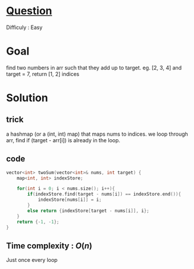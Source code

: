 # [Question](https://leetcode.com/problems/two-sum/)
Difficuly : Easy
# Goal
find two numbers in arr such that they add up to target.
eg. [2, 3, 4] and target = 7, return [1, 2] indices
# Solution
## trick
a hashmap (or a (int, int) map) that maps nums to indices. we loop through arr, find if (target - arr[i]) is already in the loop. 
## code
```cpp
vector<int> twoSum(vector<int>& nums, int target) {
    map<int, int> indexStore;

    for(int i = 0; i < nums.size(); i++){
        if(indexStore.find(target - nums[i]) == indexStore.end()){     
            indexStore[nums[i]] = i;
        }
        else return {indexStore[target - nums[i]], i};
    }
    return {-1, -1};
}
```
## Time complexity : $O(n)$
Just once every loop
